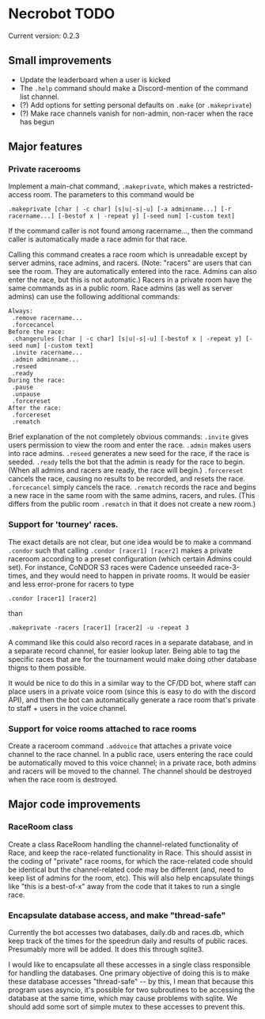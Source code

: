# Necrobot TODO

Current version: 0.2.3

## Small improvements

- Update the leaderboard when a user is kicked
- The `.help` command should make a Discord-mention of the command list channel.
- (?) Add options for setting personal defaults on `.make` (or `.makeprivate`)
- (?) Make race channels vanish for non-admin, non-racer when the race has begun

## Major features

### Private racerooms

Implement a main-chat command, `.makeprivate`, which makes a restricted-access room.
The parameters to this command would be
```
.makeprivate [char | -c char] [s|u|-s|-u] [-a adminname...] [-r racername...] [-bestof x | -repeat y] [-seed num] [-custom text] 
```
If the command caller is not found among racername..., then the command caller is
automatically made a race admin for that race. 

Calling this command creates a race room which is unreadable except by server admins,
race admins, and racers. (Note: "racers" are users that can see the room. They are automatically
entered into the race. Admins can also enter the race, but this is not automatic.) Racers in a private 
room have the same commands as in a public room. Race admins (as well as server admins) can use the 
following additional commands:
```
Always:
 .remove racername...
 .forcecancel
Before the race:
 .changerules [char | -c char] [s|u|-s|-u] [-bestof x | -repeat y] [-seed num] [-custom text] 
 .invite racername...
 .admin adminname...
 .reseed
 .ready
During the race:
 .pause
 .unpause
 .forcereset
After the race:
 .forcereset
 .rematch
```
Brief explanation of the not completely obvious commands: `.invite` gives users permission to view
the room and enter the race. `.admin` makes users into race admins. `.reseed` generates a new seed for 
the race, if the race is seeded. `.ready` tells the bot that the admin is ready for the race to begin.
(When all admins and racers are ready, the race will begin.) `.forcereset` cancels the race, causing no 
results to be recorded, and resets the race. `.forcecancel` simply cancels the race. `.rematch` records 
the race and begins a new race in the same room with the same admins, racers, and rules. (This differs 
from the public room `.rematch` in that it does not create a new room.)

### Support for 'tourney' races. 

The exact details are not clear, but one idea would be to make a command `.condor`
such that calling `.condor [racer1] [racer2]` makes a private raceroom according to
a preset configuration (which certain Admins could set). For instance, CoNDOR S3 races 
were Cadence unseeded race-3-times, and they would need to happen in private rooms. 
It would be easier and less error-prone for racers to type 
```
.condor [racer1] [racer2]
```
than
```
.makeprivate -racers [racer1] [racer2] -u -repeat 3
```
A command like this could also record races in a separate database, and in a separate
record channel, for easier lookup later. Being able to tag the specific races that are
for the tournament would make doing other database thigns to them possible.

It would be nice to do this in a similar way to the CF/DD bot, where staff can place users
in a private voice room (since this is easy to do with the discord API), and then the bot
can automatically generate a race room that's private to staff + users in the voice channel.

### Support for voice rooms attached to race rooms

Create a raceroom command `.addvoice` that attaches a private voice channel to the race channel. 
In a public race, users entering the race could be automatically moved to this voice channel; 
in a private race, both admins and racers will be moved to the channel. The channel
should be destroyed when the race room is destroyed.

## Major code improvements

### RaceRoom class

Create a class RaceRoom handling the channel-related functionality of Race,
and keep the race-related functionality in Race. This should assist in the 
coding of "private" race rooms, for which the race-related code should be identical
but the channel-related code may be different (and, need to keep list of admins
for the room, etc). This will also help encapsulate things like "this is a best-of-x"
away from the code that it takes to run a single race.

### Encapsulate database access, and make "thread-safe"

Currently the bot accesses two databases, daily.db and races.db, which keep track of
the times for the speedrun daily and results of public races. Presumably more will be
added. It does this through sqlite3.

I would like to encapsulate all these accesses in a single class responsible for handling
the databases. One primary objective of doing this is to make these database accesses
"thread-safe" -- by this, I mean that because this program uses asyncio, it's possible
for two subroutines to be accessing the database at the same time, which may cause
problems with sqlite. We should add some sort of simple mutex to these accesses to
prevent this.